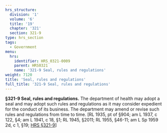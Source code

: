 ```yaml
---
hrs_structure:
  division: '1'
  volume: '6'
  title: '19'
  chapter: '321'
  section: 321-9
type: hrs_section
tags:
  - Government
menu:
  hrs:
    identifier: HRS_0321-0009
    parent: HRS0321
    name: '321-9 Seal, rules and regulations'
weight: 7120
title: 'Seal, rules and regulations'
full_title: '321-9 Seal, rules and regulations'
---
```

**§321-9 Seal, rules and regulations.** The department of health may adopt a seal and may adopt such rules and regulations as it may consider expedient for the conduct of its business. The department may amend or revise such rules and regulations from time to time. [RL 1935, pt of §904; am L 1937, c 122, §4; am L 1941, c 18, §1; RL 1945, §2011; RL 1955, §46-11; am L Sp 1959 2d, c 1, §19; [HRS §321-9](/title-19/chapter-321/section-321-9/)]